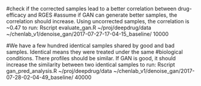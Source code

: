 #check if the corrected samples lead to a better correlation between drug-efficacy and RGES
#assume if GAN can generate better samples, the correlation should increase. Using uncorrected samples, the correlation is ~0.47
to run:
Rscript evaluate_gan.R ~/proj/deepdrug/data ~/chenlab_v1/denoise_gan/2017-07-27-17-04-15_baseline/ 10000

#We have a few hundred identical samples shared by good and bad samples. Identical means they were treated under the same
#biological conditions. There profiles should be similar. If GAN is good, it should increase the similarity between two identical samples
to run:
 Rscript gan_pred_analysis.R ~/proj/deepdrug/data ~/chenlab_v1/denoise_gan/2017-07-28-02-04-49_baseline/ 40000

